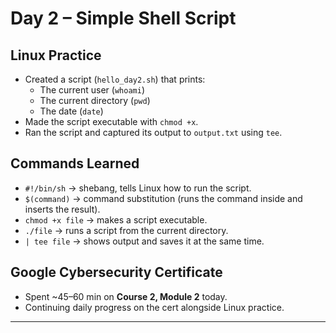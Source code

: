 # Day 2 – Simple Shell Script

## Linux Practice
- Created a script (`hello_day2.sh`) that prints:
  - The current user (`whoami`)
  - The current directory (`pwd`)
  - The date (`date`)
- Made the script executable with `chmod +x`.
- Ran the script and captured its output to `output.txt` using `tee`.

## Commands Learned
- `#!/bin/sh` → shebang, tells Linux how to run the script.
- `$(command)` → command substitution (runs the command inside and inserts the result).
- `chmod +x file` → makes a script executable.
- `./file` → runs a script from the current directory.
- `| tee file` → shows output and saves it at the same time.

## Google Cybersecurity Certificate
- Spent ~45–60 min on **Course 2, Module 2** today.
- Continuing daily progress on the cert alongside Linux practice.

---
